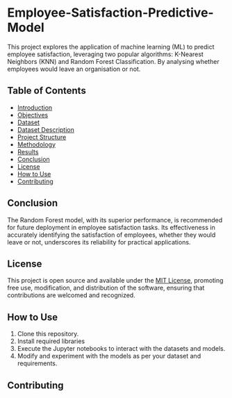 # Employee-Satisfaction-Predictive-Model
This project explores the application of machine learning (ML) to predict employee satisfaction, leveraging two popular algorithms: K-Nearest Neighbors (KNN) and Random Forest Classification. By analysing whether employees would leave an organisation or not.
## Table of Contents

- [Introduction](#introduction)
- [Objectives](#objectives)
- [Dataset](#dataset)
- [Dataset Description](#dataset-description)
- [Project Structure](#project-structure)
- [Methodology](#methodology)
- [Results](#results)
- [Conclusion](#conclusion)
- [License](#license)
- [How to Use](#how-to-use)
- [Contributing](#contributing)

## Conclusion

The Random Forest model, with its superior performance, is recommended for future deployment in employee satisfaction tasks. Its effectiveness in accurately identifying the satisfaction of employees, whether they would leave or not, underscores its reliability for practical applications.
## License

This project is open source and available under the [MIT License](LICENSE), promoting free use, modification, and distribution of the software, ensuring that contributions are welcomed and recognized.

## How to Use

1. Clone this repository.
2. Install required libraries
3. Execute the Jupyter notebooks to interact with the datasets and models.
4. Modify and experiment with the models as per your dataset and requirements.

## Contributing
